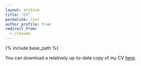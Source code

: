 ```yaml
---
layout: archive
title: "CV"
permalink: /cv/
author_profile: true
redirect_from:
  - /resume
---
```


{% include base_path %}

You can download a relatively up-to-date copy of my CV [here](drew-miles.github.io/files/miles_cv_full_2023oct.pdf). 
